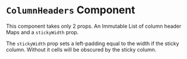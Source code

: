 # `ColumnHeaders` Component
This component takes only 2 props. An Immutable List of column header Maps and a `stickyWidth` prop.  

The `stickyWidth` prop sets a left-padding equal to the width if the sticky column. Without it cells will be obscured by the sticky column.
